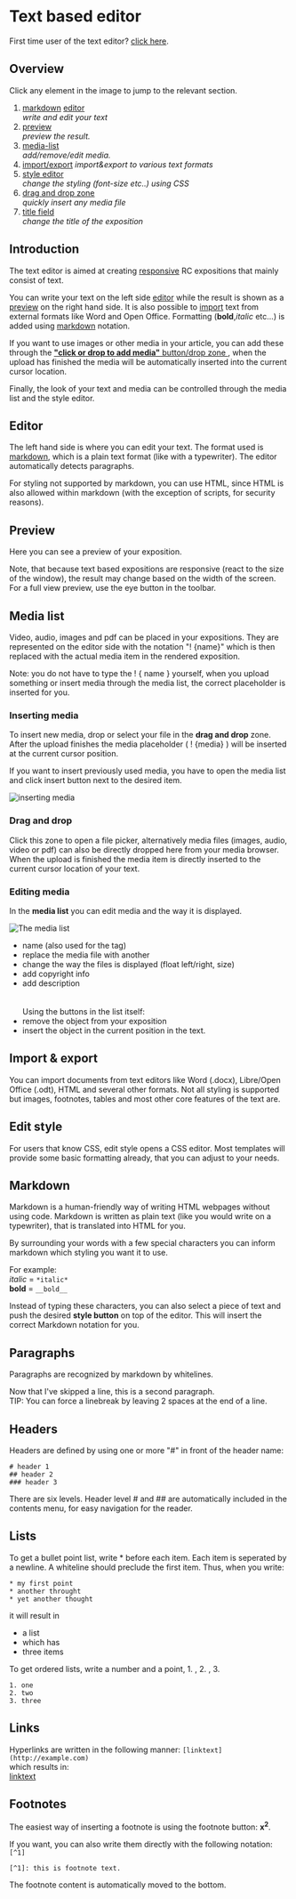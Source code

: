 # Text based editor

First time user of the text editor? <a href="#introduction">click here</a>.
  
## Overview

<div id="overview-block">
<p>Click any element in the image to jump to the relevant section.</p>
<div class="rcimage big center">
<object class="overview-map" width="1000" height="542" data="images/editor-overview.png" usemap="#image-map">
</object>
</div>
<map name="image-map">
<area target="" alt="media list" title="media list" href="#media-list" coords="11,47,85,77" shape="rect">
<area target="" alt="import export" title="import export" href="#import-export" coords="87,49,180,80" shape="rect">
<area target="" alt="edit style" title="edit style" href="#edit-style" coords="185,50,255,73" shape="rect">
<area target="" alt="drag-and-drop" title="drag-and-drop" href="#drag-and-drop" coords="259,55,416,81" shape="rect">
<area target="" alt="editor" title="editor" href="#editor" coords="19,120,995,510" shape="rect">
<area target="" alt="preview" title="preview" href="#preview" coords="505,119,999,536" shape="rect">
<area target="" alt="title" title="title" href="title" coords="15,12,231,44" shape="rect">
</map>  
</div>
    
1. <a href="#markdown">markdown</a> <a href="#editor">editor</a>  
    *write and edit your text* 
2. <a href="#preview">preview</a>  
    *preview the result.* 
3. <a href="#media-list">media-list</a>  
    *add/remove/edit media.*  
4. <a href="#import-export">import/export</a>
    *import&export to various text formats*
5. <a href="#style">style editor</a>   
    *change the styling (font-size etc..) using CSS*  
6. <a href="#drag-and-drop">drag and drop zone</a>    
    *quickly insert any media file*  
7. <a href="#title">title field</a>   
    *change the title of the exposition*
   
## Introduction  

The text editor is aimed at creating [responsive](http://https://nl.wikipedia.org/wiki/Responsive_webdesign) RC expositions that mainly consist of text. 
 
You can write your text on the left side <a href="#editor">editor</a> while the result is shown as a <a href="#preview">preview</a> on the right hand side. It is also possible to <a href="#import-export">import</a> text from external formats like Word and Open Office. Formatting (__bold__,*italic* etc...) is added using <a href="#markdown">markdown</a> notation.
 
If you want to use images or other media in your article, you can add these through the <a href="#drag-and-drop">__"click or drop to add media"__ button/drop zone </a>, when the upload has finished the media will be automatically inserted into the current cursor location.  

Finally, the look of your text and media can be controlled through the media list and the style editor.

## Editor

The left hand side is where you can edit your text. The format used is <a href="#markdown">markdown</a>, which is a plain text format (like with a typewriter). The editor automatically detects paragraphs.  
 
For styling not supported by markdown, you can use HTML, since HTML is also allowed within markdown (with the exception of scripts, for security reasons).

## Preview

Here you can see a preview of your exposition.

Note, that because text based expositions are responsive (react to the size of the window), the result may change based on the width of the screen. For a full view preview, use the eye button in the toolbar.

## Media list

Video, audio, images and pdf can be placed in your expositions. They are represented on the editor side with the notation "! {name}" which is then replaced with the actual media item in the rendered exposition.

Note: you do not have to type the ! { name }  yourself, when you upload something or insert media through the media list, the correct placeholder is inserted for you.

### Inserting media

To insert new media, drop or select your file in the __drag and drop__ zone. After the upload finishes the media placeholder ( ! {media} ) will be inserted at the current cursor position.

If you want to insert previously used media, you have to open the media list and click insert button next to the desired item.

![inserting media](images/insert-media.png "text showing inserting media")

<a name="drag-and-drop"></a>  

### Drag and drop 

Click this zone to open a file picker, alternatively media files (images, audio, video or pdf) can also be directly dropped here from your media browser.  When the upload is finished the media item is directly inserted to the current cursor location of your text.

### Editing media 

In the **media list** you can edit media and the way it is displayed.

![The media list](images/media-list.png "image showing media list")


* name (also used for the tag)
* replace the media file with another
* change the way the files is displayed (float left/right, size)
* add copyright info
* add description
<br><br>  
Using the buttons in the list itself:
* remove the object from your exposition
* insert the object in the current position in the text.

## Import & export

You can import documents from text editors like Word (.docx), Libre/Open Office (.odt), HTML and several other formats. Not all styling is supported but images, footnotes, tables and most other core features of the text are.

## Edit style

For users that know CSS, edit style opens a CSS editor. Most templates will provide some basic formatting already, that you can adjust to your needs.

## Markdown

Markdown is a human-friendly way of writing HTML webpages without using code. 
Markdown is written as plain text (like you would write on a typewriter), 
that is translated into HTML for you.

By surrounding your words with a few special characters you can inform markdown which styling you want it to use.  

For example:  
*italic* = `*italic*`   
__bold__ = `__bold__`   

Instead of typing these characters, you can also select a piece of text and push the desired __style button__ on top of the editor. This will insert the correct Markdown notation for you.

## Paragraphs 

Paragraphs are recognized by markdown by whitelines.

Now that I've skipped a line, this is a second paragraph.  
TIP: You can force a linebreak by leaving 2 spaces at the end of a line.
  
## Headers 
Headers are defined by using one or more \"#\" in front of the header name:

`# header 1`<br> 
`## header 2`<br>
`### header 3`<br> 

There are six levels. Header level # and ## are automatically included in the contents menu, for easy navigation for the reader.  


## Lists
 
To get a bullet point list, write * before each item. Each item is seperated by a newline. A whiteline should preclude the first item.
Thus, when you write:  

    * my first point
    * another throught
    * yet another thought

it will result in  

* a list
* which has
* three items

To get ordered lists, write a number and a point, 1. , 2. , 3. 

  	1. one
    2. two 
    3. three

## Links  
Hyperlinks are written in the following manner:
`[linktext](http://example.com)`    
which results in:   
[linktext](http://example.com)  
 

## Footnotes 

The easiest way of inserting a footnote is using the footnote button: <b>x<sup>2</sup></b>. 

If you want, you can also write them directly with the following notation:  
`[^1]`
 
`[^1]: this is footnote text.`  

The footnote content is automatically moved to the bottom. 






